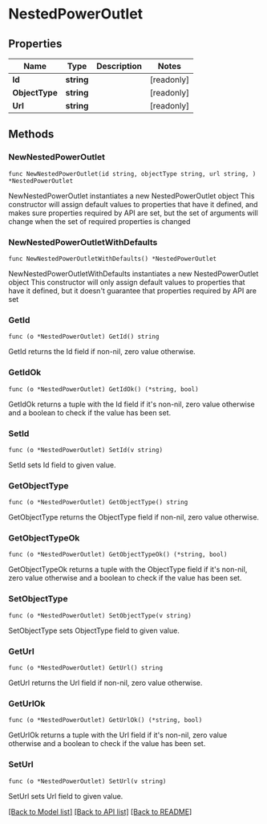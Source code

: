 # NestedPowerOutlet

## Properties

Name | Type | Description | Notes
------------ | ------------- | ------------- | -------------
**Id** | **string** |  | [readonly] 
**ObjectType** | **string** |  | [readonly] 
**Url** | **string** |  | [readonly] 

## Methods

### NewNestedPowerOutlet

`func NewNestedPowerOutlet(id string, objectType string, url string, ) *NestedPowerOutlet`

NewNestedPowerOutlet instantiates a new NestedPowerOutlet object
This constructor will assign default values to properties that have it defined,
and makes sure properties required by API are set, but the set of arguments
will change when the set of required properties is changed

### NewNestedPowerOutletWithDefaults

`func NewNestedPowerOutletWithDefaults() *NestedPowerOutlet`

NewNestedPowerOutletWithDefaults instantiates a new NestedPowerOutlet object
This constructor will only assign default values to properties that have it defined,
but it doesn't guarantee that properties required by API are set

### GetId

`func (o *NestedPowerOutlet) GetId() string`

GetId returns the Id field if non-nil, zero value otherwise.

### GetIdOk

`func (o *NestedPowerOutlet) GetIdOk() (*string, bool)`

GetIdOk returns a tuple with the Id field if it's non-nil, zero value otherwise
and a boolean to check if the value has been set.

### SetId

`func (o *NestedPowerOutlet) SetId(v string)`

SetId sets Id field to given value.


### GetObjectType

`func (o *NestedPowerOutlet) GetObjectType() string`

GetObjectType returns the ObjectType field if non-nil, zero value otherwise.

### GetObjectTypeOk

`func (o *NestedPowerOutlet) GetObjectTypeOk() (*string, bool)`

GetObjectTypeOk returns a tuple with the ObjectType field if it's non-nil, zero value otherwise
and a boolean to check if the value has been set.

### SetObjectType

`func (o *NestedPowerOutlet) SetObjectType(v string)`

SetObjectType sets ObjectType field to given value.


### GetUrl

`func (o *NestedPowerOutlet) GetUrl() string`

GetUrl returns the Url field if non-nil, zero value otherwise.

### GetUrlOk

`func (o *NestedPowerOutlet) GetUrlOk() (*string, bool)`

GetUrlOk returns a tuple with the Url field if it's non-nil, zero value otherwise
and a boolean to check if the value has been set.

### SetUrl

`func (o *NestedPowerOutlet) SetUrl(v string)`

SetUrl sets Url field to given value.



[[Back to Model list]](../README.md#documentation-for-models) [[Back to API list]](../README.md#documentation-for-api-endpoints) [[Back to README]](../README.md)


